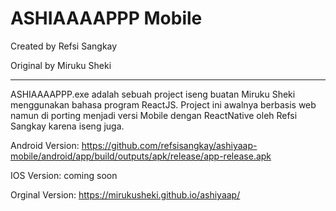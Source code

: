 <h1>ASHIAAAAPPP Mobile</h1>
Created by Refsi Sangkay

Original by Miruku Sheki
<hr>

ASHIAAAAPPP.exe adalah sebuah project iseng buatan Miruku Sheki menggunakan bahasa program ReactJS. 
Project ini awalnya berbasis web namun di porting menjadi versi Mobile dengan ReactNative oleh Refsi Sangkay karena iseng juga.

Android Version: https://github.com/refsisangkay/ashiyaap-mobile/android/app/build/outputs/apk/release/app-release.apk

IOS Version: coming soon

Orginal Version: https://mirukusheki.github.io/ashiyaap/

